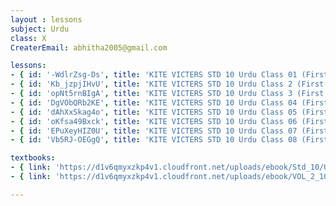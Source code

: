 ```yaml
--- 
layout : lessons 
subject: Urdu
class: X
CreaterEmail: abhitha2005@gmail.com

lessons: 
- { id: '-WdlrZsg-Ds', title: 'KITE VICTERS STD 10 Urdu Class 01 (First Bell-ഫസ്റ്റ് ബെല്‍)' }
- { id: 'Kb_jzpjIHvU', title: 'KITE VICTERS STD 10 Urdu Class 2 (First Bell-ഫസ്റ്റ് ബെല്‍)' }
- { id: 'opNt5rnBIgA', title: 'KITE VICTERS STD 10 Urdu Class 3 (First Bell-ഫസ്റ്റ് ബെല്‍)' }
- { id: 'DgVObQRb2KE', title: 'KITE VICTERS STD 10 Urdu Class 04 (First Bell-ഫസ്റ്റ് ബെല്‍)' }
- { id: 'dAhXxSkag4o', title: 'KITE VICTERS STD 10 Urdu Class 05 (First Bell-ഫസ്റ്റ് ബെല്‍)' }
- { id: 'oKfsa49Bxck', title: 'KITE VICTERS STD 10 Urdu Class 06 (First Bell-ഫസ്റ്റ് ബെല്‍)' }
- { id: 'EPuXeyHIZ0U', title: 'KITE VICTERS STD 10 Urdu Class 07 (First Bell-ഫസ്റ്റ് ബെല്‍)' }
- { id: 'Vb5RJ-OEGgQ', title: 'KITE VICTERS STD 10 Urdu Class 08 (First Bell-ഫസ്റ്റ് ബെല്‍)' }

textbooks:
- { link: 'https://d1v6qmyxzkp4v1.cloudfront.net/uploads/ebook/Std_10/UruduReader/UruduReader.pdf', title: 'Urdu Part -1' }
- { link: 'https://d1v6qmyxzkp4v1.cloudfront.net/uploads/ebook/VOL_2_10/Urdu_Urdu_2/Urdu_Urdu_2.pdf', title: 'Urdu Part -2' }

---
```

